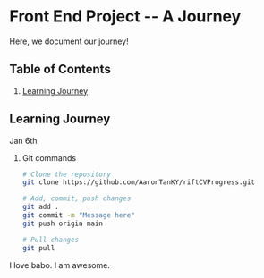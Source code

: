 # Front End Project -- A Journey

Here, we document our journey!


## Table of Contents
1. [Learning Journey](#learning-journey)



## Learning Journey
Jan 6th
1. Git commands
   ```bash
   # Clone the repository
   git clone https://github.com/AaronTanKY/riftCVProgress.git
   
   # Add, commit, push changes
   git add . 
   git commit -m "Message here"
   git push origin main

   # Pull changes
   git pull
   ```

I love babo. I am awesome.